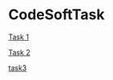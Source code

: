 # CodeSoftTask

[Task 1](https://www.figma.com/design/SpxpEgcmXK24I5kGLQ60a5/code-soft?node-id=0-1&t=XN3m5SIbKkifUvjG-1)

[Task 2](https://www.figma.com/design/SpxpEgcmXK24I5kGLQ60a5/code-soft?node-id=60-2&t=bpJWUBhT4Rulk9K2-1)

[task3](https://www.figma.com/design/SpxpEgcmXK24I5kGLQ60a5/code-soft?node-id=126-112&t=AvoyWouqgS5kLJ0g-1)
